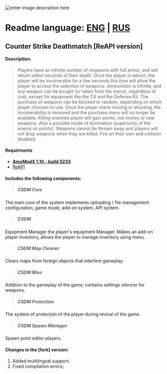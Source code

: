![enter image description here](https://encrypted-tbn0.gstatic.com/images?q=tbn:ANd9GcS11oXQFybzvtvmso2SeJqs_jHxFuu-iq5iORrjIGUUQDhE3vFxVg)

# Readme language: [**ENG**](https://github.com/DevCSru/CSDM-ReAPI/blob/master/README.md) |  [RUS](https://github.com/DevCSru/CSDM-ReAPI/blob/master/README_ru.md)

## Counter Strike Deathmatch [ReAPI version]
#### Description:
> Players have an infinite number of respawns with full armor, and will
> return within seconds of their death. Once the player is reborn, the
> player will be invulnerable for a few seconds,this time will allow the
> player to access the selection of weapons. Ammunition is infinite, and
> any weapon can be bought (or taken from the menu), regardless of cost,
> except for equipment like the C4 and the Defense Kit. The purchase of
> weapons can be blocked or random, depending on which player chooses to
> use. Once the player starts moving or shooting, the invulnerability is
> removed and the purchase menu will no longer be available. Killing
> enemies player will gain points, not money or new weapons. Also a
> possible mode of domination (superiority of the enemy on points).
> Weapons cannot be thrown away and players will not drop weapons when
> they are killed. Fire on their own and collision disabled.


#### Requirments
 - [**AmxModX 1.10 - build
   5233**](https://www.amxmodx.org/downloads-new.php?branch=master)
 - [ReAPI](https://github.com/s1lentq/reapi)

#### Includes the following components:

> ##### CSDM Core
 The main core of the system implements uploading / file management configuration, game mode, add-on system, API system.
> ##### CSDM
Equipment Manager the player's equipment Manager. Makes an add-on player inventory, allows the player to manage inventory using
menu.
> ##### CSDM Map Cleaner
Clears maps from foreign objects that interfere gameplay.
> ##### CSDM Misc
Addition to the gameplay of the game, contains settings silencer for weapons.
> ##### CSDM Protection
The system of protection of the player during revival of the game.
> ##### CSDM Spawn Manager
Spawn point editor players.

#### Changes in the [fork] version:
 1. Added multilingual support;
 2. Fixed compilation errors;
